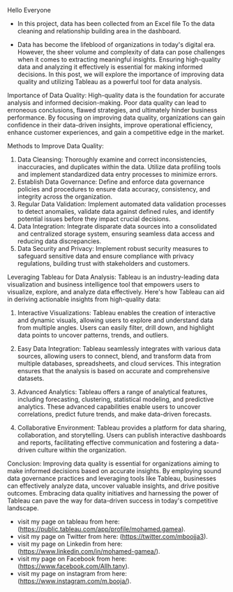 Hello Everyone

- In this project, data has been collected from an Excel file
To the data cleaning and relationship building area in the dashboard.

- Data has become the lifeblood of organizations in today's digital era. However, the sheer volume and complexity of data can pose challenges when it comes to extracting meaningful insights. Ensuring high-quality data and analyzing it effectively is essential for making informed decisions. In this post, we will explore the importance of improving data quality and utilizing Tableau as a powerful tool for data analysis.

Importance of Data Quality:
High-quality data is the foundation for accurate analysis and informed decision-making. Poor data quality can lead to erroneous conclusions, flawed strategies, and ultimately hinder business performance. By focusing on improving data quality, organizations can gain confidence in their data-driven insights, improve operational efficiency, enhance customer experiences, and gain a competitive edge in the market.

Methods to Improve Data Quality:
1. Data Cleansing: Thoroughly examine and correct inconsistencies, inaccuracies, and duplicates within the data. Utilize data profiling tools and implement standardized data entry processes to minimize errors.
2. Establish Data Governance: Define and enforce data governance policies and procedures to ensure data accuracy, consistency, and integrity across the organization.
3. Regular Data Validation: Implement automated data validation processes to detect anomalies, validate data against defined rules, and identify potential issues before they impact crucial decisions.
4. Data Integration: Integrate disparate data sources into a consolidated and centralized storage system, ensuring seamless data access and reducing data discrepancies.
5. Data Security and Privacy: Implement robust security measures to safeguard sensitive data and ensure compliance with privacy regulations, building trust with stakeholders and customers.

Leveraging Tableau for Data Analysis:
Tableau is an industry-leading data visualization and business intelligence tool that empowers users to visualize, explore, and analyze data effectively. Here's how Tableau can aid in deriving actionable insights from high-quality data:

1. Interactive Visualizations: Tableau enables the creation of interactive and dynamic visuals, allowing users to explore and understand data from multiple angles. Users can easily filter, drill down, and highlight data points to uncover patterns, trends, and outliers.

2. Easy Data Integration: Tableau seamlessly integrates with various data sources, allowing users to connect, blend, and transform data from multiple databases, spreadsheets, and cloud services. This integration ensures that the analysis is based on accurate and comprehensive datasets.

3. Advanced Analytics: Tableau offers a range of analytical features, including forecasting, clustering, statistical modeling, and predictive analytics. These advanced capabilities enable users to uncover correlations, predict future trends, and make data-driven forecasts.

4. Collaborative Environment: Tableau provides a platform for data sharing, collaboration, and storytelling. Users can publish interactive dashboards and reports, facilitating effective communication and fostering a data-driven culture within the organization.

Conclusion:
Improving data quality is essential for organizations aiming to make informed decisions based on accurate insights. By employing sound data governance practices and leveraging tools like Tableau, businesses can effectively analyze data, uncover valuable insights, and drive positive outcomes. Embracing data quality initiatives and harnessing the power of Tableau can pave the way for data-driven success in today's competitive landscape.

- visit my page on tableau from here: (https://public.tableau.com/app/profile/mohamed.gamea).
- visit my page on Twitter from here: (https://twitter.com/mboojja3).
- visit my page on Linkedin from here: (https://www.linkedin.com/in/mohamed-gamea/).
- visit my page on Facebook from here: (https://www.facebook.com/Allh.tany).
- visit my page on instagram from here: (https://www.instagram.com/m.booja/).
